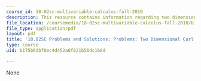 ```yaml
---
course_id: 18-02sc-multivariable-calculus-fall-2010
description: This resource contains information regarding two dimensional curl.
file_location: /coursemedia/18-02sc-multivariable-calculus-fall-2010/b175b6dbf0ec4d452a6f821b56dc1b8d_MIT18_02SC_pb_64_comb.pdf
file_type: application/pdf
layout: pdf
title: '18.02SC Problems and Solutions: Problems: Two Dimensional Curl'
type: course
uid: b175b6dbf0ec4d452a6f821b56dc1b8d

---
```

None